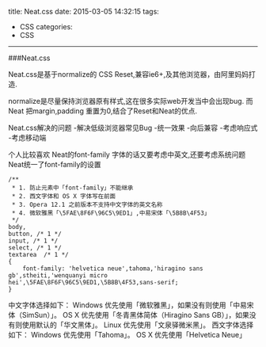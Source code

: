title: Neat.css
date: 2015-03-05 14:32:15
tags:
- CSS
categories:
- CSS
---
###Neat.css

Neat.css是基于normalize的 CSS Reset,兼容ie6+,及其他浏览器，由阿里妈妈打造.

normalize是尽量保持浏览器原有样式,这在很多实际web开发当中会出现bug.
而Neat 把margin,padding 重置为0,结合了Reset和Neat的优点.

Neat.css解决的问题
-解决低级浏览器常见Bug
-统一效果
-向后兼容
-考虑响应式
-考虑移动端

个人比较喜欢 Neat的font-family
字体的话又要考虑中英文,还要考虑系统问题
Neat统一了font-family的设置
```{bash}
/**
 * 1. 防止元素中「font-family」不能继承
 * 2. 西文字体和 OS X 字体写在前面
 * 3. Opera 12.1 之前版本不支持中文字体的英文名称
 * 4. 微软雅黑「\5FAE\8F6F\96C5\9ED1」,中易宋体「\5B8B\4F53」
 */
body,
button, /* 1 */
input, /* 1 */
select, /* 1 */
textarea  /* 1 */
{
    font-family: 'helvetica neue',tahoma,'hiragino sans gb',stheiti,'wenquanyi micro hei',\5FAE\8F6F\96C5\9ED1,\5B8B\4F53,sans-serif;
}
```
中文字体选择如下：
Windows 优先使用「微软雅黑」，如果没有则使用「中易宋体（SimSun）」。
OS X 优先使用「冬青黑体简体（Hiragino Sans GB）」，如果没有则使用默认的「华文黑体」。
Linux 优先使用「文泉驿微米黑」。
西文字体选择如下：
Windows 优先使用「Tahoma」。
OS X 优先使用「Helvetica Neue」